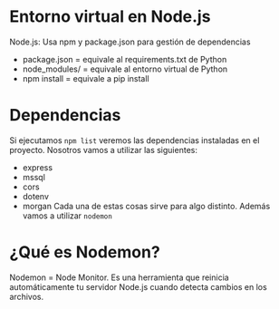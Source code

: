 # Entorno virtual en Node.js
Node.js: Usa npm y package.json para gestión de dependencias
- package.json = equivale al requirements.txt de Python
- node_modules/ = equivale al entorno virtual de Python
- npm install = equivale a pip install

# Dependencias
Si ejecutamos `npm list` veremos las dependencias instaladas en el proyecto.
Nosotros vamos a utilizar las siguientes:
- express
- mssql
- cors
- dotenv
- morgan
Cada una de estas cosas sirve para algo distinto.
Además vamos a utilizar `nodemon`

# ¿Qué es Nodemon?
Nodemon = Node Monitor. Es una herramienta que reinicia automáticamente tu servidor Node.js cuando detecta cambios en los archivos.
